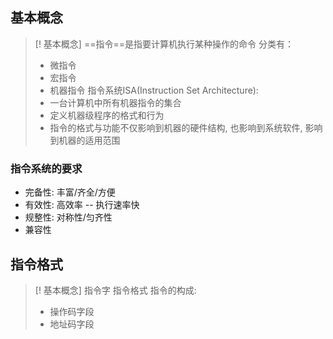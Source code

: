 ## 基本概念
> [! 基本概念]
> ==指令==是指要计算机执行某种操作的命令
> 分类有：
> - 微指令
> - 宏指令
> - 机器指令
> 指令系统ISA(Instruction Set Architecture):
> - 一台计算机中所有机器指令的集合
> - 定义机器级程序的格式和行为
> - 指令的格式与功能不仅影响到机器的硬件结构, 也影响到系统软件, 影响到机器的适用范围

### 指令系统的要求
- 完备性: 丰富/齐全/方便
- 有效性: 高效率 -- 执行速率快
- 规整性: 对称性/匀齐性
- 兼容性
## 指令格式
> [! 基本概念]
> 指令字
> 指令格式
> 指令的构成:
> - 操作码字段
> - 地址码字段

